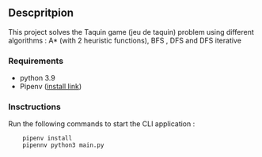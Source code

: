 ## Descpritpion
This project solves the Taquin game (jeu de taquin) problem using different algorithms : A* (with 2 heuristic functions), BFS , DFS and DFS iterative

### Requirements
- python 3.9
- Pipenv ([install link](https://pipenv.pypa.io/en/latest/))

### Insctructions
Run the following commands to start the CLI application :

```shell
    pipenv install
    pipennv python3 main.py
```

